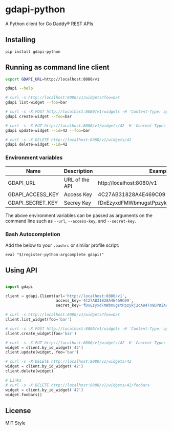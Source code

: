 # gdapi-python

A Python client for Go Daddy® REST APIs

## Installing

    pip install gdapi-python

## Running as command line client

```bash
export GDAPI_URL=http://localhost:8080/v1

gdapi --help

# curl -s http://localhost:8080/v1/widgets?foo=bar
gdapi list-widget --foo=bar

# curl -s -X POST http://localhost:8080/v1/widgets -H 'Content-Type: application/json' -d '{ "foo" : "bar" }'
gdapi create-widget --foo=bar

# curl -s -X PUT http://localhost:8080/v1/widgets/42 -H 'Content-Type: application/json' -d '{ "foo" : "bar" }'
gdapi update-widget --id=42 --foo=bar

# curl -s -X DELETE http://localhost:8080/v1/widgets/42
gdapi delete-widget --id=42
```

### Environment variables

|Name             | Description    | Example                                 |
|-----------------|----------------|-----------------------------------------|
|GDAPI_URL        | URL of the API | http://localhost:8080/v1                |
|GDAPI_ACCESS_KEY | Access Key     | 4C27AB31828A4E469C09                    |
|GDAPI_SECRET_KEY | Secrey Key     | fDxEzyxdFMWbmugstPpzykj2qA84Tn9DPDiAc3Sb|

The above environment variables can be passed as arguments on the command line such as `--url`, `--access-key`, and `--secret-key`.

### Bash Autocompletion

Add the below to your `.bashrc` or similar profile script:
```
eval "$(register-python-argcomplete gdapi)"
```

## Using API

```python

import gdapi

client = gdapi.Client(url='http://localhost:8080/v1',
                      access_key='4C27AB31828A4E469C09',
                      secret_key='fDxEzyxdFMWbmugstPpzykj2qA84Tn9DPDiAc3Sb')

# curl -s http://localhost:8080/v1/widgets?foo=bar
client.list_widget(foo='bar')

# curl -s -X POST http://localhost:8080/v1/widgets -H 'Content-Type: application/json' -d '{ "foo" : "bar" }'
client.create_widget(foo='bar')

# curl -s -X PUT http://localhost:8080/v1/widgets/42 -H 'Content-Type: application/json' -d '{ "foo" : "bar" }'
widget = client.by_id_widget('42')
client.update(widget, foo='bar')

# curl -s -X DELETE http://localhost:8080/v1/widgets/42
widget = client.by_id_widget('42')
client.delete(widget)

# Links
# curl -s -X DELETE http://localhost:8080/v1/widgets/42/foobars
widget = client.by_id_widget('42')
widget.foobars()
```

## License

MIT Style
